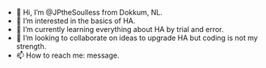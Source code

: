 - 👋 Hi, I’m @JPtheSoulless from Dokkum, NL.
- 👀 I’m interested in the basics of HA.
- 🌱 I’m currently learning everything about HA by trial and error.
- 💞️ I’m looking to collaborate on ideas to upgrade HA but coding is not my strength.
- 📫 How to reach me: message.

<!---
JPtheSoulless/JPtheSoulless is a ✨ special ✨ repository because its `README.md` (this file) appears on your GitHub profile.
You can click the Preview link to take a look at your changes.
--->
